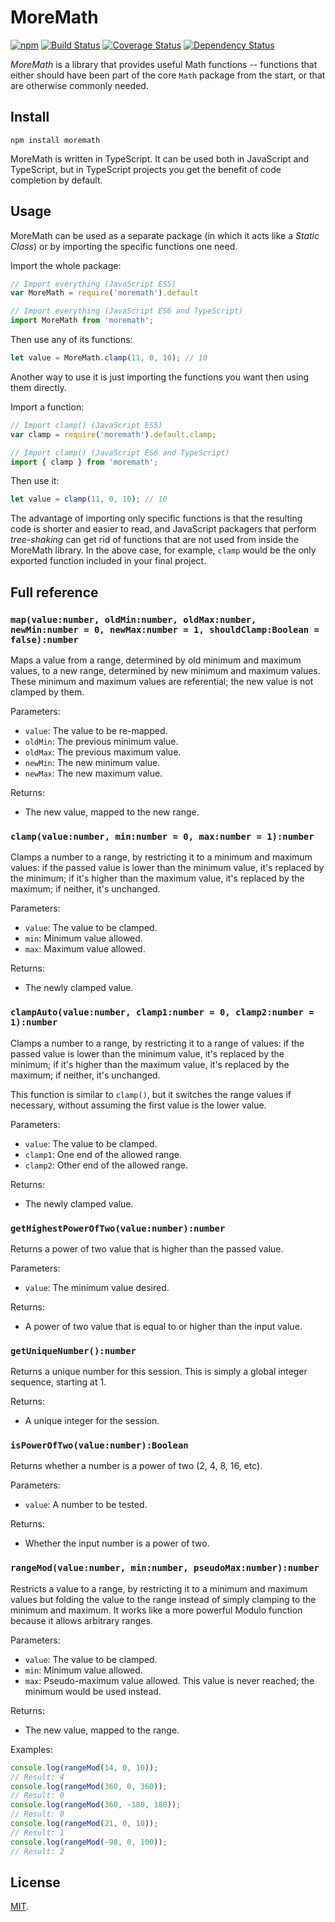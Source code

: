 # MoreMath

[![npm](https://img.shields.io/npm/v/moremath.svg)](https://www.npmjs.com/package/moremath)
[![Build Status](https://travis-ci.org/zeh/moremath.svg?branch=master)](https://travis-ci.org/zeh/moremath)
[![Coverage Status](https://coveralls.io/repos/github/zeh/moremath/badge.svg?branch=master)](https://coveralls.io/github/zeh/moremath?branch=master)
[![Dependency Status](https://david-dm.org/zeh/moremath.svg)](https://david-dm.org/zeh/moremath)

*MoreMath* is a library that provides useful Math functions -- functions that either should have been part of the core `Math` package from the start, or that are otherwise commonly needed.

## Install

```shell
npm install moremath
```

MoreMath is written in TypeScript. It can be used both in JavaScript and TypeScript, but in TypeScript projects you get the benefit of code completion by default.

## Usage

MoreMath can be used as a separate package (in which it acts like a *Static Class*) or by importing the specific functions one need.

Import the whole package:

```javascript
// Import everything (JavaScript ES5)
var MoreMath = require('moremath').default

// Import everything (JavaScript ES6 and TypeScript)
import MoreMath from 'moremath';
```

Then use any of its functions:

```javascript
let value = MoreMath.clamp(11, 0, 10); // 10
```

Another way to use it is just importing the functions you want then using them directly.

Import a function:

```javascript
// Import clamp() (JavaScript ES5)
var clamp = require('moremath').default.clamp;

// Import clamp() (JavaScript ES6 and TypeScript)
import { clamp } from 'moremath';
```

Then use it:

```javascript
let value = clamp(11, 0, 10); // 10
```

The advantage of importing only specific functions is that the resulting code is shorter and easier to read, and JavaScript packagers that perform *tree-shaking* can get rid of functions that are not used from inside the MoreMath library. In the above case, for example, `clamp` would be the only exported function included in your final project.


## Full reference


### `map(value:number, oldMin:number, oldMax:number, newMin:number = 0, newMax:number = 1, shouldClamp:Boolean = false):number`

Maps a value from a range, determined by old minimum and maximum values, to a new range, determined by new minimum and maximum values. These minimum and maximum values are referential; the new value is not clamped by them.

Parameters:

* `value`: The value to be re-mapped.
* `oldMin`: The previous minimum value.
* `oldMax`: The previous maximum value.
* `newMin`: The new minimum value.
* `newMax`: The new maximum value.

Returns:

* The new value, mapped to the new range.


### `clamp(value:number, min:number = 0, max:number = 1):number`

Clamps a number to a range, by restricting it to a minimum and maximum values: if the passed value is lower than the minimum value, it's replaced by the minimum; if it's higher than the maximum value, it's replaced by the maximum; if neither, it's unchanged.

Parameters:

* `value`: The value to be clamped.
* `min`: Minimum value allowed.
* `max`: Maximum value allowed.

Returns:

* The newly clamped value.


### `clampAuto(value:number, clamp1:number = 0, clamp2:number = 1):number`

Clamps a number to a range, by restricting it to a range of values: if the passed value is lower than the minimum value, it's replaced by the minimum; if it's higher than the maximum value, it's replaced by the maximum; if neither, it's unchanged.

This function is similar to `clamp()`, but it switches the range values if necessary, without assuming the first value is the  lower value.

Parameters:

* `value`: The value to be clamped.
* `clamp1`: One end of the allowed range.
* `clamp2`: Other end of the allowed range.

Returns:

* The newly clamped value.


### `getHighestPowerOfTwo(value:number):number`

Returns a power of two value that is higher than the passed value.

Parameters:

* `value`: The minimum value desired.

Returns:

* A power of two value that is equal to or higher than the input value.


### `getUniqueNumber():number`

Returns a unique number for this session. This is simply a global integer sequence, starting at 1.

Returns:

* A unique integer for the session.


### `isPowerOfTwo(value:number):Boolean`

Returns whether a number is a power of two (2, 4, 8, 16, etc).

Parameters:

* `value`: A number to be tested.

Returns:

* Whether the input number is a power of two.


### `rangeMod(value:number, min:number, pseudoMax:number):number`

Restricts a value to a range, by restricting it to a minimum and maximum values but folding the value to the range instead of simply clamping to the minimum and maximum. It works like a more powerful Modulo function because it allows arbitrary ranges.

Parameters:

* `value`: The value to be clamped.
* `min`: Minimum value allowed.
* `max`: Pseudo-maximum value allowed. This value is never reached; the minimum would be used instead.

Returns:

* The new value, mapped to the range.

Examples:

```javascript
console.log(rangeMod(14, 0, 10));
// Result: 4
console.log(rangeMod(360, 0, 360));
// Result: 0
console.log(rangeMod(360, -180, 180));
// Result: 0
console.log(rangeMod(21, 0, 10));
// Result: 1
console.log(rangeMod(-98, 0, 100));
// Result: 2
```

## License

[MIT](LICENSE.md).